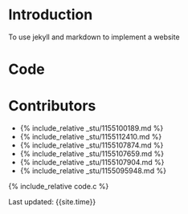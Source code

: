 # Introduction
To use jekyll and markdown to implement a website
# Code


# Contributors
- {% include_relative _stu/1155100189.md %}
- {% include_relative _stu/1155112410.md %}
- {% include_relative _stu/1155107874.md %}
- {% include_relative _stu/1155107659.md %}
 - {% include_relative _stu/1155107904.md %}
- {% include_relative _stu/1155095948.md %}

{% include_relative code.c %}

Last updated: {{site.time}}
